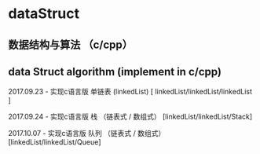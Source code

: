 # dataStruct
##
## 数据结构与算法 （c/cpp）
## data Struct algorithm (implement in c/cpp)

2017.09.23 - 实现c语言版 单链表 (linkedList)    [ linkedList/linkedList/linkedList ]

2017.09.24 - 实现c语言版 栈 （链表式 / 数组式） [linkedList/linkedList/Stack] 

2017.10.07 - 实现c语言版 队列 （链表式 / 数组式） [linkedList/linkedList/Queue] 
